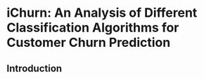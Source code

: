 # iChurn: An Analysis of Different Classification Algorithms for Customer Churn Prediction

## Introduction
